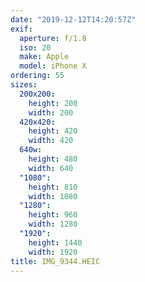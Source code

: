 ```yaml
---
date: "2019-12-12T14:20:57Z"
exif:
  aperture: f/1.8
  iso: 20
  make: Apple
  model: iPhone X
ordering: 55
sizes:
  200x200:
    height: 200
    width: 200
  420x420:
    height: 420
    width: 420
  640w:
    height: 480
    width: 640
  "1080":
    height: 810
    width: 1080
  "1280":
    height: 960
    width: 1280
  "1920":
    height: 1440
    width: 1920
title: IMG_9344.HEIC
---
```

